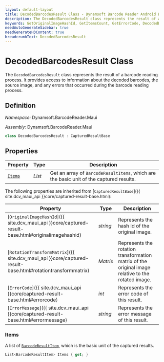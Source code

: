 ```yaml
---
layout: default-layout
title: DecodedBarcodesResult Class - Dynamsoft Barcode Reader Android Edition
description: The DecodedBarcodesResult class represents the result of a barcode reading process. It provides access to information about the decoded barcodes, the source image, and any errors that occurred during the barcode reading process.
keywords: GetOriginalImageHashId, GetItemsCount, GetErrorCode, DecodedBarcodesResult, api reference
needAutoGenerateSidebar: true
needGenerateH3Content: true
breadcrumbText: DecodedBarcodesResult
---
```


# DecodedBarcodesResult Class

The `DecodedBarcodesResult` class represents the result of a barcode reading process. It provides access to information about the decoded barcodes, the source image, and any errors that occurred during the barcode reading process.

## Definition

*Namespace:* Dynamsoft.BarcodeReader.Maui

*Assembly:* Dynamsoft.BarcodeReader.Maui

```csharp
class DecodedBarcodesResult : CapturedResultBase
```

## Properties

| Property | Type | Description |
| -------- | ---- | ----------- |
| [`Items`](#items) | *List<BarcodeResultItem>* | Get an array of `BarcodeResultItems`, which are the basic unit of the captured results. |

The following properties are inherited from [`CapturedResultBase`]({{ site.dcv_maui_api }}core/captured-result-base.html):

| Property | Type | Description |
| -------- | ---- | ----------- |
| [`OriginalImageHashId`]({{ site.dcv_maui_api }}core/captured-result-base.html#originalimagehashid) | *string* | Represents the hash id of the original image. |
| [`RotationTransformMatrix`]({{ site.dcv_maui_api }}core/captured-result-base.html#rotationtransformmatrix) | *Matrix* | Represents the rotation transformation matrix of the original image relative to the rotated image. |
| [`ErrorCode`]({{ site.dcv_maui_api }}core/captured-result-base.html#errorcode) | *int* | Represents the error code of this result. |
| [`ErrorMessage`]({{ site.dcv_maui_api }}core/captured-result-base.html#errormessage) | *string* | Represents the error message of this result. |

### Items

A list of [`BarcodeResultItem`](barcode-result-item.md), which is the basic unit of the captured results.

```csharp
List<BarcodeResultItem> Items { get; }
```
